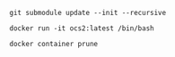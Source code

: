 `git submodule update --init --recursive`

`docker run -it ocs2:latest /bin/bash`

`docker container prune`
